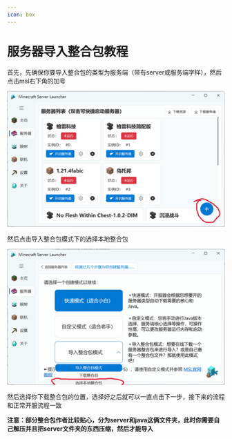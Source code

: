 ```yaml
---
icon: box
---
```

# 服务器导入整合包教程

首先，先确保你要导入整合包的类型为服务端（带有server或服务端字样），然后点击msl右下角的加号

![](./assets/屏幕截图2025-04-13135113.png)

然后点击导入整合包模式下的选择本地整合包

![](./assets/屏幕截图2025-04-13135250.png)

然后选择你下载整合包的位置，选择好之后就可以一直点击下一步，接下来的流程和正常开服流程一致

**注意：部分整合包作者比较贴心，分为server和java这俩文件夹，此时你需要自己解压并且把server文件夹的东西压缩，然后才能导入**